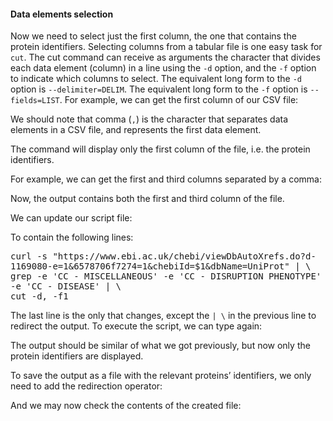 <script>
import Alert from "$components/Alert.svelte";
import Execute from "$components/Execute.svelte";
</script>

#### Data elements selection

Now we need to select just the first column, the one that contains the protein
identifiers. Selecting columns from a tabular file is one easy task for `cut`.
The cut command can receive as arguments the character that divides each
data element (column) in a line using the `-d` option, and the `-f` option to
indicate which columns to select. The equivalent long form to the `-d` option
is `--delimiter=DELIM`. The equivalent long form to the `-f` option is `--fields=LIST`.
For example, we can get the first column of our CSV file:

<Execute command="cut -d, -f1 < chebi_27732_xrefs_UniProt_relevant.csv" />

We should note that comma (`,`) is the character that separates data elements
in a CSV file, and represents the first data element.

The command will display only the first column of the file, i.e. the protein
identifiers.

For example, we can get the first and third columns separated by a comma:

<Execute command="cut -d, -f1,3 < chebi_27732_xrefs_UniProt_relevant.csv" />

Now, the output contains both the first and third column of the file.

We can update our script file:

<Execute command="nano getproteins.sh" />

To contain the following lines:

<pre class="code border p-2" style="white-space: pre-wrap">curl -s "https://www.ebi.ac.uk/chebi/viewDbAutoXrefs.do?d-1169080-e=1&6578706f7274=1&chebiId=$1&dbName=UniProt" | \
grep -e 'CC - MISCELLANEOUS' -e 'CC - DISRUPTION PHENOTYPE' -e 'CC - DISEASE' | \
cut -d, -f1
</pre>

The last line is the only that changes, except the `| \` in the previous line to
redirect the output.
To execute the script, we can type again:

<Execute command="./getproteins.sh 27732" />

The output should be similar of what we got previously, but now only the
protein identifiers are displayed.

To save the output as a file with the relevant proteins’ identifiers, we only
need to add the redirection operator:

<Execute command="./getproteins.sh 27732 > chebi_27732_xrefs_UniProt_relevant_identifiers.csv" />

And we may now check the contents of the created file:

<Execute command="cat chebi_27732_xrefs_UniProt_relevant_identifiers.csv" />
